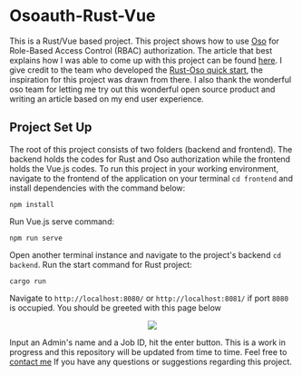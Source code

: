 # Osoauth-Rust-Vue

This is a Rust/Vue based project. This project shows how to use [Oso](osohq.com) for Role-Based Access Control (RBAC) authorization. The article that best explains how I was able to come up with this project can be found [here](https://hannydevelop.hashnode.dev/role-based-access-control-with-oso-rust-and-vuejs-ckiy2x3mq0u7e33s16g30hp7i). I give credit to the team who developed the [Rust-Oso quick start](https://github.com/osohq/oso-rust-quickstart), the inspiration for this project was drawn from there. I also thank the wonderful oso team for letting me try out this wonderful open source product and writing an article based on my end user experience.

## Project Set Up

The root of this project consists of two folders (backend and frontend). The backend holds the codes for Rust and Oso authorization while the frontend holds the Vue.js codes. To run this project in your working environment, navigate to the frontend of the application on your terminal `cd frontend` and install dependencies with the command below:

```
npm install
```

Run Vue.js serve command:

```
npm run serve
```

Open another terminal instance and navigate to the project's backend `cd backend`. Run the start command for Rust project:

```
cargo run
```

Navigate to `http://localhost:8080/` or `http://localhost:8081/` if port `8080` is occupied. You should be greeted with this page below

<div align="center">
<img src="https://i.ibb.co/KDRzFkJ/2.png">
</div>

Input an Admin's name and a Job ID, hit the enter button. This is a work in progress and this repository will be updated from time to time. Feel free to [contact me](https://twitter.com/AlexSakai5) If you have any questions or suggestions regarding this project.
